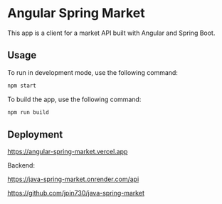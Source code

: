 # Angular Spring Market

This app is a client for a market API built with Angular and Spring Boot.

## Usage

To run in development mode, use the following command:

```bash
npm start
```

To build the app, use the following command:

```bash
npm run build
```

## Deployment

<https://angular-spring-market.vercel.app>

Backend:

<https://java-spring-market.onrender.com/api>

<https://github.com/jpin730/java-spring-market>
